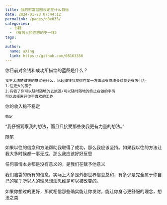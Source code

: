 ```yaml
---
title: 我的财富蓝图设定在什么目标
date: 2024-01-23 07:44:12
permalink: /pages/d8e035/
categories:
  - 书籍
  - 《有钱人和你想的不一样》
tags:
  - 
author: 
  name: aXing
  link: https://github.com/08163356
---
```

你目前对金钱和成功所描绘的蓝图是什么？

```
我不太清楚赚钱的意义是什么，比起赚钱我觉得在某一方面卓有成绩会对我更有吸引力
1.住更大的房子
2.有钱了你可以随时随地的去旅游/可以随时随地的终止在做的事情
可以选择离开你不喜欢的工作

```

你的收入稳不稳定

```
稳定
```

“我仔细观察我的想法，而且只接受那些使我更有力量的想法。”

随笔

如果以往的信念和方法帮助我取得了成功，那么我应该坚持。如果我以往的方法让我大多时候都一事无成，那么我应该好好反思

任何事情本身都是没有意义的，是我们在赋予他意义

我们脑袋的所有的信息，实际上大多是外部世界信息总和，有多少是完全属于你自己的呢？所以人的理念想法思维是可以被改变的。

如果你想过的更好，那就相信那些确实能让你发财，能让你身心更舒服的理念，想法之类